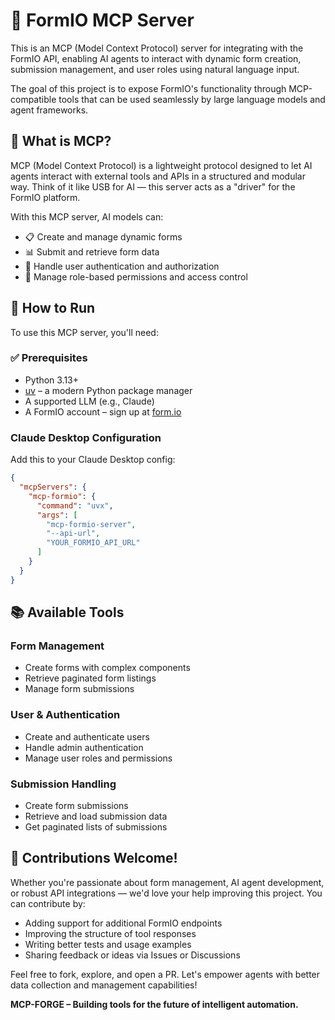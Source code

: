 # 📝 FormIO MCP Server

This is an MCP (Model Context Protocol) server for integrating with the FormIO API, enabling AI agents to interact with dynamic form creation, submission management, and user roles using natural language input.

The goal of this project is to expose FormIO's functionality through MCP-compatible tools that can be used seamlessly by large language models and agent frameworks.

## 🧠 What is MCP?

MCP (Model Context Protocol) is a lightweight protocol designed to let AI agents interact with external tools and APIs in a structured and modular way. Think of it like USB for AI — this server acts as a "driver" for the FormIO platform.

With this MCP server, AI models can:

- 📋 Create and manage dynamic forms  
- 📊 Submit and retrieve form data  
- 👥 Handle user authentication and authorization  
- 🔑 Manage role-based permissions and access control  

## 🚀 How to Run

To use this MCP server, you'll need:

### ✅ Prerequisites

- Python 3.13+  
- [uv](https://github.com/astral-sh/uv) – a modern Python package manager  
- A supported LLM (e.g., Claude)  
- A FormIO account – sign up at [form.io](https://form.io)  

### Claude Desktop Configuration

Add this to your Claude Desktop config:

```json
{
  "mcpServers": {
    "mcp-formio": {
      "command": "uvx",
      "args": [
        "mcp-formio-server",
        "--api-url",
        "YOUR_FORMIO_API_URL"
      ]
    }
  }
}
```

## 📚 Available Tools

### Form Management

- Create forms with complex components  
- Retrieve paginated form listings  
- Manage form submissions  

### User & Authentication

- Create and authenticate users  
- Handle admin authentication  
- Manage user roles and permissions  

### Submission Handling

- Create form submissions  
- Retrieve and load submission data  
- Get paginated lists of submissions  

## 🤝 Contributions Welcome!

Whether you're passionate about form management, AI agent development, or robust API integrations — we'd love your help improving this project. You can contribute by:

- Adding support for additional FormIO endpoints  
- Improving the structure of tool responses  
- Writing better tests and usage examples  
- Sharing feedback or ideas via Issues or Discussions  

Feel free to fork, explore, and open a PR. Let's empower agents with better data collection and management capabilities!

**MCP-FORGE – Building tools for the future of intelligent automation.**
